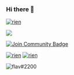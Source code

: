 ### Hi there 👋

<a href=""><img src="https://discord.c99.nl/widget/theme-4/360783331962650624.png" alt="rien"/></a>

![](https://komarev.com/ghpvc/?username=flav-code&style=for-the-badge)

<a href="https://discord.gg/zJyE39J"><img src="https://img.shields.io/discord/699989534724849685?color=%235865F2&label=FlaviBot%20Support&style=for-the-badge" alt="Join Community Badge"/></a>
  
<a href=""><img src="https://img.shields.io/github/stars/flav-code?color=%23fec319&style=for-the-badge" alt="rien"/></a>
<a href=""><img src="https://img.shields.io/github/followers/flav-code?color=947cea&style=for-the-badge" alt="rien"/></a>
  

<img src="http://github-readme-streak-stats.herokuapp.com?user=flav-code&theme=tokyonight&hide_border=true" alt="flav#2200" />
<!--
**flav28/flav28** is a ✨ _special_ ✨ repository because its `README.md` (this file) appears on your GitHub profile.

Here are some ideas to get you started:

- 🔭 I’m currently working on ...
- 🌱 I’m currently learning ...
- 👯 I’m looking to collaborate on ...
- 🤔 I’m looking for help with ...
- 💬 Ask me about ...
- 📫 How to reach me: ...
- 😄 Pronouns: ...
- ⚡ Fun fact: ...
-->
